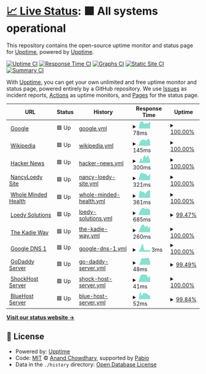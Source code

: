# [📈 Live Status](https://demo.upptime.js.org): <!--live status--> **🟩 All systems operational**

This repository contains the open-source uptime monitor and status page for [Upptime](https://upptime.js.org), powered by [Upptime](https://github.com/upptime/upptime).

[![Uptime CI](https://github.com/realewie/uptime/workflows/Uptime%20CI/badge.svg)](https://github.com/realewie/uptime/actions?query=workflow%3A%22Uptime+CI%22)
[![Response Time CI](https://github.com/realewie/uptime/workflows/Response%20Time%20CI/badge.svg)](https://github.com/realewie/uptime/actions?query=workflow%3A%22Response+Time+CI%22)
[![Graphs CI](https://github.com/realewie/uptime/workflows/Graphs%20CI/badge.svg)](https://github.com/realewie/uptime/actions?query=workflow%3A%22Graphs+CI%22)
[![Static Site CI](https://github.com/realewie/uptime/workflows/Static%20Site%20CI/badge.svg)](https://github.com/realewie/uptime/actions?query=workflow%3A%22Static+Site+CI%22)
[![Summary CI](https://github.com/realewie/uptime/workflows/Summary%20CI/badge.svg)](https://github.com/realewie/uptime/actions?query=workflow%3A%22Summary+CI%22)

With [Upptime](https://upptime.js.org), you can get your own unlimited and free uptime monitor and status page, powered entirely by a GitHub repository. We use [Issues](https://github.com/upptime/upptime/issues) as incident reports, [Actions](https://github.com/realewie/uptime/actions) as uptime monitors, and [Pages](https://demo.upptime.js.org) for the status page.

<!--start: status pages-->
<!-- This summary is generated by Upptime (https://github.com/upptime/upptime) -->
<!-- Do not edit this manually, your changes will be overwritten -->
<!-- prettier-ignore -->
| URL | Status | History | Response Time | Uptime |
| --- | ------ | ------- | ------------- | ------ |
| <img alt="" src="https://icons.duckduckgo.com/ip3/www.google.com.ico" height="13"> [Google](https://www.google.com) | 🟩 Up | [google.yml](https://github.com/realewie/uptime/commits/HEAD/history/google.yml) | <details><summary><img alt="Response time graph" src="./graphs/google/response-time-week.png" height="20"> 78ms</summary><br><a href="https://realewie.github.io/uptime/history/google"><img alt="Response time 83" src="https://img.shields.io/endpoint?url=https%3A%2F%2Fraw.githubusercontent.com%2Frealewie%2Fuptime%2FHEAD%2Fapi%2Fgoogle%2Fresponse-time.json"></a><br><a href="https://realewie.github.io/uptime/history/google"><img alt="24-hour response time 94" src="https://img.shields.io/endpoint?url=https%3A%2F%2Fraw.githubusercontent.com%2Frealewie%2Fuptime%2FHEAD%2Fapi%2Fgoogle%2Fresponse-time-day.json"></a><br><a href="https://realewie.github.io/uptime/history/google"><img alt="7-day response time 78" src="https://img.shields.io/endpoint?url=https%3A%2F%2Fraw.githubusercontent.com%2Frealewie%2Fuptime%2FHEAD%2Fapi%2Fgoogle%2Fresponse-time-week.json"></a><br><a href="https://realewie.github.io/uptime/history/google"><img alt="30-day response time 88" src="https://img.shields.io/endpoint?url=https%3A%2F%2Fraw.githubusercontent.com%2Frealewie%2Fuptime%2FHEAD%2Fapi%2Fgoogle%2Fresponse-time-month.json"></a><br><a href="https://realewie.github.io/uptime/history/google"><img alt="1-year response time 83" src="https://img.shields.io/endpoint?url=https%3A%2F%2Fraw.githubusercontent.com%2Frealewie%2Fuptime%2FHEAD%2Fapi%2Fgoogle%2Fresponse-time-year.json"></a></details> | <details><summary><a href="https://realewie.github.io/uptime/history/google">100.00%</a></summary><a href="https://realewie.github.io/uptime/history/google"><img alt="All-time uptime 100.00%" src="https://img.shields.io/endpoint?url=https%3A%2F%2Fraw.githubusercontent.com%2Frealewie%2Fuptime%2FHEAD%2Fapi%2Fgoogle%2Fuptime.json"></a><br><a href="https://realewie.github.io/uptime/history/google"><img alt="24-hour uptime 100.00%" src="https://img.shields.io/endpoint?url=https%3A%2F%2Fraw.githubusercontent.com%2Frealewie%2Fuptime%2FHEAD%2Fapi%2Fgoogle%2Fuptime-day.json"></a><br><a href="https://realewie.github.io/uptime/history/google"><img alt="7-day uptime 100.00%" src="https://img.shields.io/endpoint?url=https%3A%2F%2Fraw.githubusercontent.com%2Frealewie%2Fuptime%2FHEAD%2Fapi%2Fgoogle%2Fuptime-week.json"></a><br><a href="https://realewie.github.io/uptime/history/google"><img alt="30-day uptime 100.00%" src="https://img.shields.io/endpoint?url=https%3A%2F%2Fraw.githubusercontent.com%2Frealewie%2Fuptime%2FHEAD%2Fapi%2Fgoogle%2Fuptime-month.json"></a><br><a href="https://realewie.github.io/uptime/history/google"><img alt="1-year uptime 100.00%" src="https://img.shields.io/endpoint?url=https%3A%2F%2Fraw.githubusercontent.com%2Frealewie%2Fuptime%2FHEAD%2Fapi%2Fgoogle%2Fuptime-year.json"></a></details>
| <img alt="" src="https://icons.duckduckgo.com/ip3/en.wikipedia.org.ico" height="13"> [Wikipedia](https://en.wikipedia.org) | 🟩 Up | [wikipedia.yml](https://github.com/realewie/uptime/commits/HEAD/history/wikipedia.yml) | <details><summary><img alt="Response time graph" src="./graphs/wikipedia/response-time-week.png" height="20"> 145ms</summary><br><a href="https://realewie.github.io/uptime/history/wikipedia"><img alt="Response time 210" src="https://img.shields.io/endpoint?url=https%3A%2F%2Fraw.githubusercontent.com%2Frealewie%2Fuptime%2FHEAD%2Fapi%2Fwikipedia%2Fresponse-time.json"></a><br><a href="https://realewie.github.io/uptime/history/wikipedia"><img alt="24-hour response time 121" src="https://img.shields.io/endpoint?url=https%3A%2F%2Fraw.githubusercontent.com%2Frealewie%2Fuptime%2FHEAD%2Fapi%2Fwikipedia%2Fresponse-time-day.json"></a><br><a href="https://realewie.github.io/uptime/history/wikipedia"><img alt="7-day response time 145" src="https://img.shields.io/endpoint?url=https%3A%2F%2Fraw.githubusercontent.com%2Frealewie%2Fuptime%2FHEAD%2Fapi%2Fwikipedia%2Fresponse-time-week.json"></a><br><a href="https://realewie.github.io/uptime/history/wikipedia"><img alt="30-day response time 219" src="https://img.shields.io/endpoint?url=https%3A%2F%2Fraw.githubusercontent.com%2Frealewie%2Fuptime%2FHEAD%2Fapi%2Fwikipedia%2Fresponse-time-month.json"></a><br><a href="https://realewie.github.io/uptime/history/wikipedia"><img alt="1-year response time 210" src="https://img.shields.io/endpoint?url=https%3A%2F%2Fraw.githubusercontent.com%2Frealewie%2Fuptime%2FHEAD%2Fapi%2Fwikipedia%2Fresponse-time-year.json"></a></details> | <details><summary><a href="https://realewie.github.io/uptime/history/wikipedia">100.00%</a></summary><a href="https://realewie.github.io/uptime/history/wikipedia"><img alt="All-time uptime 100.00%" src="https://img.shields.io/endpoint?url=https%3A%2F%2Fraw.githubusercontent.com%2Frealewie%2Fuptime%2FHEAD%2Fapi%2Fwikipedia%2Fuptime.json"></a><br><a href="https://realewie.github.io/uptime/history/wikipedia"><img alt="24-hour uptime 100.00%" src="https://img.shields.io/endpoint?url=https%3A%2F%2Fraw.githubusercontent.com%2Frealewie%2Fuptime%2FHEAD%2Fapi%2Fwikipedia%2Fuptime-day.json"></a><br><a href="https://realewie.github.io/uptime/history/wikipedia"><img alt="7-day uptime 100.00%" src="https://img.shields.io/endpoint?url=https%3A%2F%2Fraw.githubusercontent.com%2Frealewie%2Fuptime%2FHEAD%2Fapi%2Fwikipedia%2Fuptime-week.json"></a><br><a href="https://realewie.github.io/uptime/history/wikipedia"><img alt="30-day uptime 100.00%" src="https://img.shields.io/endpoint?url=https%3A%2F%2Fraw.githubusercontent.com%2Frealewie%2Fuptime%2FHEAD%2Fapi%2Fwikipedia%2Fuptime-month.json"></a><br><a href="https://realewie.github.io/uptime/history/wikipedia"><img alt="1-year uptime 100.00%" src="https://img.shields.io/endpoint?url=https%3A%2F%2Fraw.githubusercontent.com%2Frealewie%2Fuptime%2FHEAD%2Fapi%2Fwikipedia%2Fuptime-year.json"></a></details>
| <img alt="" src="https://icons.duckduckgo.com/ip3/news.ycombinator.com.ico" height="13"> [Hacker News](https://news.ycombinator.com) | 🟩 Up | [hacker-news.yml](https://github.com/realewie/uptime/commits/HEAD/history/hacker-news.yml) | <details><summary><img alt="Response time graph" src="./graphs/hacker-news/response-time-week.png" height="20"> 300ms</summary><br><a href="https://realewie.github.io/uptime/history/hacker-news"><img alt="Response time 288" src="https://img.shields.io/endpoint?url=https%3A%2F%2Fraw.githubusercontent.com%2Frealewie%2Fuptime%2FHEAD%2Fapi%2Fhacker-news%2Fresponse-time.json"></a><br><a href="https://realewie.github.io/uptime/history/hacker-news"><img alt="24-hour response time 83" src="https://img.shields.io/endpoint?url=https%3A%2F%2Fraw.githubusercontent.com%2Frealewie%2Fuptime%2FHEAD%2Fapi%2Fhacker-news%2Fresponse-time-day.json"></a><br><a href="https://realewie.github.io/uptime/history/hacker-news"><img alt="7-day response time 300" src="https://img.shields.io/endpoint?url=https%3A%2F%2Fraw.githubusercontent.com%2Frealewie%2Fuptime%2FHEAD%2Fapi%2Fhacker-news%2Fresponse-time-week.json"></a><br><a href="https://realewie.github.io/uptime/history/hacker-news"><img alt="30-day response time 311" src="https://img.shields.io/endpoint?url=https%3A%2F%2Fraw.githubusercontent.com%2Frealewie%2Fuptime%2FHEAD%2Fapi%2Fhacker-news%2Fresponse-time-month.json"></a><br><a href="https://realewie.github.io/uptime/history/hacker-news"><img alt="1-year response time 288" src="https://img.shields.io/endpoint?url=https%3A%2F%2Fraw.githubusercontent.com%2Frealewie%2Fuptime%2FHEAD%2Fapi%2Fhacker-news%2Fresponse-time-year.json"></a></details> | <details><summary><a href="https://realewie.github.io/uptime/history/hacker-news">100.00%</a></summary><a href="https://realewie.github.io/uptime/history/hacker-news"><img alt="All-time uptime 99.99%" src="https://img.shields.io/endpoint?url=https%3A%2F%2Fraw.githubusercontent.com%2Frealewie%2Fuptime%2FHEAD%2Fapi%2Fhacker-news%2Fuptime.json"></a><br><a href="https://realewie.github.io/uptime/history/hacker-news"><img alt="24-hour uptime 100.00%" src="https://img.shields.io/endpoint?url=https%3A%2F%2Fraw.githubusercontent.com%2Frealewie%2Fuptime%2FHEAD%2Fapi%2Fhacker-news%2Fuptime-day.json"></a><br><a href="https://realewie.github.io/uptime/history/hacker-news"><img alt="7-day uptime 100.00%" src="https://img.shields.io/endpoint?url=https%3A%2F%2Fraw.githubusercontent.com%2Frealewie%2Fuptime%2FHEAD%2Fapi%2Fhacker-news%2Fuptime-week.json"></a><br><a href="https://realewie.github.io/uptime/history/hacker-news"><img alt="30-day uptime 100.00%" src="https://img.shields.io/endpoint?url=https%3A%2F%2Fraw.githubusercontent.com%2Frealewie%2Fuptime%2FHEAD%2Fapi%2Fhacker-news%2Fuptime-month.json"></a><br><a href="https://realewie.github.io/uptime/history/hacker-news"><img alt="1-year uptime 99.97%" src="https://img.shields.io/endpoint?url=https%3A%2F%2Fraw.githubusercontent.com%2Frealewie%2Fuptime%2FHEAD%2Fapi%2Fhacker-news%2Fuptime-year.json"></a></details>
| <img alt="" src="https://icons.duckduckgo.com/ip3/nancyloedy.com.ico" height="13"> [NancyLoedy Site](https://nancyloedy.com) | 🟩 Up | [nancy-loedy-site.yml](https://github.com/realewie/uptime/commits/HEAD/history/nancy-loedy-site.yml) | <details><summary><img alt="Response time graph" src="./graphs/nancy-loedy-site/response-time-week.png" height="20"> 321ms</summary><br><a href="https://realewie.github.io/uptime/history/nancy-loedy-site"><img alt="Response time 404" src="https://img.shields.io/endpoint?url=https%3A%2F%2Fraw.githubusercontent.com%2Frealewie%2Fuptime%2FHEAD%2Fapi%2Fnancy-loedy-site%2Fresponse-time.json"></a><br><a href="https://realewie.github.io/uptime/history/nancy-loedy-site"><img alt="24-hour response time 360" src="https://img.shields.io/endpoint?url=https%3A%2F%2Fraw.githubusercontent.com%2Frealewie%2Fuptime%2FHEAD%2Fapi%2Fnancy-loedy-site%2Fresponse-time-day.json"></a><br><a href="https://realewie.github.io/uptime/history/nancy-loedy-site"><img alt="7-day response time 321" src="https://img.shields.io/endpoint?url=https%3A%2F%2Fraw.githubusercontent.com%2Frealewie%2Fuptime%2FHEAD%2Fapi%2Fnancy-loedy-site%2Fresponse-time-week.json"></a><br><a href="https://realewie.github.io/uptime/history/nancy-loedy-site"><img alt="30-day response time 361" src="https://img.shields.io/endpoint?url=https%3A%2F%2Fraw.githubusercontent.com%2Frealewie%2Fuptime%2FHEAD%2Fapi%2Fnancy-loedy-site%2Fresponse-time-month.json"></a><br><a href="https://realewie.github.io/uptime/history/nancy-loedy-site"><img alt="1-year response time 404" src="https://img.shields.io/endpoint?url=https%3A%2F%2Fraw.githubusercontent.com%2Frealewie%2Fuptime%2FHEAD%2Fapi%2Fnancy-loedy-site%2Fresponse-time-year.json"></a></details> | <details><summary><a href="https://realewie.github.io/uptime/history/nancy-loedy-site">100.00%</a></summary><a href="https://realewie.github.io/uptime/history/nancy-loedy-site"><img alt="All-time uptime 100.00%" src="https://img.shields.io/endpoint?url=https%3A%2F%2Fraw.githubusercontent.com%2Frealewie%2Fuptime%2FHEAD%2Fapi%2Fnancy-loedy-site%2Fuptime.json"></a><br><a href="https://realewie.github.io/uptime/history/nancy-loedy-site"><img alt="24-hour uptime 100.00%" src="https://img.shields.io/endpoint?url=https%3A%2F%2Fraw.githubusercontent.com%2Frealewie%2Fuptime%2FHEAD%2Fapi%2Fnancy-loedy-site%2Fuptime-day.json"></a><br><a href="https://realewie.github.io/uptime/history/nancy-loedy-site"><img alt="7-day uptime 100.00%" src="https://img.shields.io/endpoint?url=https%3A%2F%2Fraw.githubusercontent.com%2Frealewie%2Fuptime%2FHEAD%2Fapi%2Fnancy-loedy-site%2Fuptime-week.json"></a><br><a href="https://realewie.github.io/uptime/history/nancy-loedy-site"><img alt="30-day uptime 100.00%" src="https://img.shields.io/endpoint?url=https%3A%2F%2Fraw.githubusercontent.com%2Frealewie%2Fuptime%2FHEAD%2Fapi%2Fnancy-loedy-site%2Fuptime-month.json"></a><br><a href="https://realewie.github.io/uptime/history/nancy-loedy-site"><img alt="1-year uptime 100.00%" src="https://img.shields.io/endpoint?url=https%3A%2F%2Fraw.githubusercontent.com%2Frealewie%2Fuptime%2FHEAD%2Fapi%2Fnancy-loedy-site%2Fuptime-year.json"></a></details>
| <img alt="" src="https://icons.duckduckgo.com/ip3/wholemindedhealth.com.ico" height="13"> [Whole Minded Health](https://wholemindedhealth.com) | 🟩 Up | [whole-minded-health.yml](https://github.com/realewie/uptime/commits/HEAD/history/whole-minded-health.yml) | <details><summary><img alt="Response time graph" src="./graphs/whole-minded-health/response-time-week.png" height="20"> 361ms</summary><br><a href="https://realewie.github.io/uptime/history/whole-minded-health"><img alt="Response time 1796" src="https://img.shields.io/endpoint?url=https%3A%2F%2Fraw.githubusercontent.com%2Frealewie%2Fuptime%2FHEAD%2Fapi%2Fwhole-minded-health%2Fresponse-time.json"></a><br><a href="https://realewie.github.io/uptime/history/whole-minded-health"><img alt="24-hour response time 417" src="https://img.shields.io/endpoint?url=https%3A%2F%2Fraw.githubusercontent.com%2Frealewie%2Fuptime%2FHEAD%2Fapi%2Fwhole-minded-health%2Fresponse-time-day.json"></a><br><a href="https://realewie.github.io/uptime/history/whole-minded-health"><img alt="7-day response time 361" src="https://img.shields.io/endpoint?url=https%3A%2F%2Fraw.githubusercontent.com%2Frealewie%2Fuptime%2FHEAD%2Fapi%2Fwhole-minded-health%2Fresponse-time-week.json"></a><br><a href="https://realewie.github.io/uptime/history/whole-minded-health"><img alt="30-day response time 3237" src="https://img.shields.io/endpoint?url=https%3A%2F%2Fraw.githubusercontent.com%2Frealewie%2Fuptime%2FHEAD%2Fapi%2Fwhole-minded-health%2Fresponse-time-month.json"></a><br><a href="https://realewie.github.io/uptime/history/whole-minded-health"><img alt="1-year response time 1796" src="https://img.shields.io/endpoint?url=https%3A%2F%2Fraw.githubusercontent.com%2Frealewie%2Fuptime%2FHEAD%2Fapi%2Fwhole-minded-health%2Fresponse-time-year.json"></a></details> | <details><summary><a href="https://realewie.github.io/uptime/history/whole-minded-health">100.00%</a></summary><a href="https://realewie.github.io/uptime/history/whole-minded-health"><img alt="All-time uptime 99.78%" src="https://img.shields.io/endpoint?url=https%3A%2F%2Fraw.githubusercontent.com%2Frealewie%2Fuptime%2FHEAD%2Fapi%2Fwhole-minded-health%2Fuptime.json"></a><br><a href="https://realewie.github.io/uptime/history/whole-minded-health"><img alt="24-hour uptime 100.00%" src="https://img.shields.io/endpoint?url=https%3A%2F%2Fraw.githubusercontent.com%2Frealewie%2Fuptime%2FHEAD%2Fapi%2Fwhole-minded-health%2Fuptime-day.json"></a><br><a href="https://realewie.github.io/uptime/history/whole-minded-health"><img alt="7-day uptime 100.00%" src="https://img.shields.io/endpoint?url=https%3A%2F%2Fraw.githubusercontent.com%2Frealewie%2Fuptime%2FHEAD%2Fapi%2Fwhole-minded-health%2Fuptime-week.json"></a><br><a href="https://realewie.github.io/uptime/history/whole-minded-health"><img alt="30-day uptime 99.66%" src="https://img.shields.io/endpoint?url=https%3A%2F%2Fraw.githubusercontent.com%2Frealewie%2Fuptime%2FHEAD%2Fapi%2Fwhole-minded-health%2Fuptime-month.json"></a><br><a href="https://realewie.github.io/uptime/history/whole-minded-health"><img alt="1-year uptime 99.78%" src="https://img.shields.io/endpoint?url=https%3A%2F%2Fraw.githubusercontent.com%2Frealewie%2Fuptime%2FHEAD%2Fapi%2Fwhole-minded-health%2Fuptime-year.json"></a></details>
| <img alt="" src="https://icons.duckduckgo.com/ip3/loedysolutions.com.ico" height="13"> [Loedy Solutions](https://loedysolutions.com) | 🟩 Up | [loedy-solutions.yml](https://github.com/realewie/uptime/commits/HEAD/history/loedy-solutions.yml) | <details><summary><img alt="Response time graph" src="./graphs/loedy-solutions/response-time-week.png" height="20"> 685ms</summary><br><a href="https://realewie.github.io/uptime/history/loedy-solutions"><img alt="Response time 434" src="https://img.shields.io/endpoint?url=https%3A%2F%2Fraw.githubusercontent.com%2Frealewie%2Fuptime%2FHEAD%2Fapi%2Floedy-solutions%2Fresponse-time.json"></a><br><a href="https://realewie.github.io/uptime/history/loedy-solutions"><img alt="24-hour response time 542" src="https://img.shields.io/endpoint?url=https%3A%2F%2Fraw.githubusercontent.com%2Frealewie%2Fuptime%2FHEAD%2Fapi%2Floedy-solutions%2Fresponse-time-day.json"></a><br><a href="https://realewie.github.io/uptime/history/loedy-solutions"><img alt="7-day response time 685" src="https://img.shields.io/endpoint?url=https%3A%2F%2Fraw.githubusercontent.com%2Frealewie%2Fuptime%2FHEAD%2Fapi%2Floedy-solutions%2Fresponse-time-week.json"></a><br><a href="https://realewie.github.io/uptime/history/loedy-solutions"><img alt="30-day response time 641" src="https://img.shields.io/endpoint?url=https%3A%2F%2Fraw.githubusercontent.com%2Frealewie%2Fuptime%2FHEAD%2Fapi%2Floedy-solutions%2Fresponse-time-month.json"></a><br><a href="https://realewie.github.io/uptime/history/loedy-solutions"><img alt="1-year response time 434" src="https://img.shields.io/endpoint?url=https%3A%2F%2Fraw.githubusercontent.com%2Frealewie%2Fuptime%2FHEAD%2Fapi%2Floedy-solutions%2Fresponse-time-year.json"></a></details> | <details><summary><a href="https://realewie.github.io/uptime/history/loedy-solutions">99.47%</a></summary><a href="https://realewie.github.io/uptime/history/loedy-solutions"><img alt="All-time uptime 97.48%" src="https://img.shields.io/endpoint?url=https%3A%2F%2Fraw.githubusercontent.com%2Frealewie%2Fuptime%2FHEAD%2Fapi%2Floedy-solutions%2Fuptime.json"></a><br><a href="https://realewie.github.io/uptime/history/loedy-solutions"><img alt="24-hour uptime 100.00%" src="https://img.shields.io/endpoint?url=https%3A%2F%2Fraw.githubusercontent.com%2Frealewie%2Fuptime%2FHEAD%2Fapi%2Floedy-solutions%2Fuptime-day.json"></a><br><a href="https://realewie.github.io/uptime/history/loedy-solutions"><img alt="7-day uptime 99.47%" src="https://img.shields.io/endpoint?url=https%3A%2F%2Fraw.githubusercontent.com%2Frealewie%2Fuptime%2FHEAD%2Fapi%2Floedy-solutions%2Fuptime-week.json"></a><br><a href="https://realewie.github.io/uptime/history/loedy-solutions"><img alt="30-day uptime 99.88%" src="https://img.shields.io/endpoint?url=https%3A%2F%2Fraw.githubusercontent.com%2Frealewie%2Fuptime%2FHEAD%2Fapi%2Floedy-solutions%2Fuptime-month.json"></a><br><a href="https://realewie.github.io/uptime/history/loedy-solutions"><img alt="1-year uptime 97.48%" src="https://img.shields.io/endpoint?url=https%3A%2F%2Fraw.githubusercontent.com%2Frealewie%2Fuptime%2FHEAD%2Fapi%2Floedy-solutions%2Fuptime-year.json"></a></details>
| <img alt="" src="https://icons.duckduckgo.com/ip3/thekadieway.com.ico" height="13"> [The Kadie Way](https://thekadieway.com) | 🟩 Up | [the-kadie-way.yml](https://github.com/realewie/uptime/commits/HEAD/history/the-kadie-way.yml) | <details><summary><img alt="Response time graph" src="./graphs/the-kadie-way/response-time-week.png" height="20"> 260ms</summary><br><a href="https://realewie.github.io/uptime/history/the-kadie-way"><img alt="Response time 280" src="https://img.shields.io/endpoint?url=https%3A%2F%2Fraw.githubusercontent.com%2Frealewie%2Fuptime%2FHEAD%2Fapi%2Fthe-kadie-way%2Fresponse-time.json"></a><br><a href="https://realewie.github.io/uptime/history/the-kadie-way"><img alt="24-hour response time 267" src="https://img.shields.io/endpoint?url=https%3A%2F%2Fraw.githubusercontent.com%2Frealewie%2Fuptime%2FHEAD%2Fapi%2Fthe-kadie-way%2Fresponse-time-day.json"></a><br><a href="https://realewie.github.io/uptime/history/the-kadie-way"><img alt="7-day response time 260" src="https://img.shields.io/endpoint?url=https%3A%2F%2Fraw.githubusercontent.com%2Frealewie%2Fuptime%2FHEAD%2Fapi%2Fthe-kadie-way%2Fresponse-time-week.json"></a><br><a href="https://realewie.github.io/uptime/history/the-kadie-way"><img alt="30-day response time 241" src="https://img.shields.io/endpoint?url=https%3A%2F%2Fraw.githubusercontent.com%2Frealewie%2Fuptime%2FHEAD%2Fapi%2Fthe-kadie-way%2Fresponse-time-month.json"></a><br><a href="https://realewie.github.io/uptime/history/the-kadie-way"><img alt="1-year response time 280" src="https://img.shields.io/endpoint?url=https%3A%2F%2Fraw.githubusercontent.com%2Frealewie%2Fuptime%2FHEAD%2Fapi%2Fthe-kadie-way%2Fresponse-time-year.json"></a></details> | <details><summary><a href="https://realewie.github.io/uptime/history/the-kadie-way">100.00%</a></summary><a href="https://realewie.github.io/uptime/history/the-kadie-way"><img alt="All-time uptime 99.96%" src="https://img.shields.io/endpoint?url=https%3A%2F%2Fraw.githubusercontent.com%2Frealewie%2Fuptime%2FHEAD%2Fapi%2Fthe-kadie-way%2Fuptime.json"></a><br><a href="https://realewie.github.io/uptime/history/the-kadie-way"><img alt="24-hour uptime 100.00%" src="https://img.shields.io/endpoint?url=https%3A%2F%2Fraw.githubusercontent.com%2Frealewie%2Fuptime%2FHEAD%2Fapi%2Fthe-kadie-way%2Fuptime-day.json"></a><br><a href="https://realewie.github.io/uptime/history/the-kadie-way"><img alt="7-day uptime 100.00%" src="https://img.shields.io/endpoint?url=https%3A%2F%2Fraw.githubusercontent.com%2Frealewie%2Fuptime%2FHEAD%2Fapi%2Fthe-kadie-way%2Fuptime-week.json"></a><br><a href="https://realewie.github.io/uptime/history/the-kadie-way"><img alt="30-day uptime 100.00%" src="https://img.shields.io/endpoint?url=https%3A%2F%2Fraw.githubusercontent.com%2Frealewie%2Fuptime%2FHEAD%2Fapi%2Fthe-kadie-way%2Fuptime-month.json"></a><br><a href="https://realewie.github.io/uptime/history/the-kadie-way"><img alt="1-year uptime 99.96%" src="https://img.shields.io/endpoint?url=https%3A%2F%2Fraw.githubusercontent.com%2Frealewie%2Fuptime%2FHEAD%2Fapi%2Fthe-kadie-way%2Fuptime-year.json"></a></details>
| <img alt="" src="https://icons.duckduckgo.com/ip3/null.ico" height="13"> [Google DNS 1](8.8.4.4) | 🟩 Up | [google-dns-1.yml](https://github.com/realewie/uptime/commits/HEAD/history/google-dns-1.yml) | <details><summary><img alt="Response time graph" src="./graphs/google-dns-1/response-time-week.png" height="20"> 3ms</summary><br><a href="https://realewie.github.io/uptime/history/google-dns-1"><img alt="Response time 4" src="https://img.shields.io/endpoint?url=https%3A%2F%2Fraw.githubusercontent.com%2Frealewie%2Fuptime%2FHEAD%2Fapi%2Fgoogle-dns-1%2Fresponse-time.json"></a><br><a href="https://realewie.github.io/uptime/history/google-dns-1"><img alt="24-hour response time 2" src="https://img.shields.io/endpoint?url=https%3A%2F%2Fraw.githubusercontent.com%2Frealewie%2Fuptime%2FHEAD%2Fapi%2Fgoogle-dns-1%2Fresponse-time-day.json"></a><br><a href="https://realewie.github.io/uptime/history/google-dns-1"><img alt="7-day response time 3" src="https://img.shields.io/endpoint?url=https%3A%2F%2Fraw.githubusercontent.com%2Frealewie%2Fuptime%2FHEAD%2Fapi%2Fgoogle-dns-1%2Fresponse-time-week.json"></a><br><a href="https://realewie.github.io/uptime/history/google-dns-1"><img alt="30-day response time 4" src="https://img.shields.io/endpoint?url=https%3A%2F%2Fraw.githubusercontent.com%2Frealewie%2Fuptime%2FHEAD%2Fapi%2Fgoogle-dns-1%2Fresponse-time-month.json"></a><br><a href="https://realewie.github.io/uptime/history/google-dns-1"><img alt="1-year response time 4" src="https://img.shields.io/endpoint?url=https%3A%2F%2Fraw.githubusercontent.com%2Frealewie%2Fuptime%2FHEAD%2Fapi%2Fgoogle-dns-1%2Fresponse-time-year.json"></a></details> | <details><summary><a href="https://realewie.github.io/uptime/history/google-dns-1">100.00%</a></summary><a href="https://realewie.github.io/uptime/history/google-dns-1"><img alt="All-time uptime 100.00%" src="https://img.shields.io/endpoint?url=https%3A%2F%2Fraw.githubusercontent.com%2Frealewie%2Fuptime%2FHEAD%2Fapi%2Fgoogle-dns-1%2Fuptime.json"></a><br><a href="https://realewie.github.io/uptime/history/google-dns-1"><img alt="24-hour uptime 100.00%" src="https://img.shields.io/endpoint?url=https%3A%2F%2Fraw.githubusercontent.com%2Frealewie%2Fuptime%2FHEAD%2Fapi%2Fgoogle-dns-1%2Fuptime-day.json"></a><br><a href="https://realewie.github.io/uptime/history/google-dns-1"><img alt="7-day uptime 100.00%" src="https://img.shields.io/endpoint?url=https%3A%2F%2Fraw.githubusercontent.com%2Frealewie%2Fuptime%2FHEAD%2Fapi%2Fgoogle-dns-1%2Fuptime-week.json"></a><br><a href="https://realewie.github.io/uptime/history/google-dns-1"><img alt="30-day uptime 100.00%" src="https://img.shields.io/endpoint?url=https%3A%2F%2Fraw.githubusercontent.com%2Frealewie%2Fuptime%2FHEAD%2Fapi%2Fgoogle-dns-1%2Fuptime-month.json"></a><br><a href="https://realewie.github.io/uptime/history/google-dns-1"><img alt="1-year uptime 100.00%" src="https://img.shields.io/endpoint?url=https%3A%2F%2Fraw.githubusercontent.com%2Frealewie%2Fuptime%2FHEAD%2Fapi%2Fgoogle-dns-1%2Fuptime-year.json"></a></details>
| <img alt="" src="https://icons.duckduckgo.com/ip3/null.ico" height="13"> [GoDaddy Server](50.62.146.67) | 🟩 Up | [go-daddy-server.yml](https://github.com/realewie/uptime/commits/HEAD/history/go-daddy-server.yml) | <details><summary><img alt="Response time graph" src="./graphs/go-daddy-server/response-time-week.png" height="20"> 48ms</summary><br><a href="https://realewie.github.io/uptime/history/go-daddy-server"><img alt="Response time 53" src="https://img.shields.io/endpoint?url=https%3A%2F%2Fraw.githubusercontent.com%2Frealewie%2Fuptime%2FHEAD%2Fapi%2Fgo-daddy-server%2Fresponse-time.json"></a><br><a href="https://realewie.github.io/uptime/history/go-daddy-server"><img alt="24-hour response time 17" src="https://img.shields.io/endpoint?url=https%3A%2F%2Fraw.githubusercontent.com%2Frealewie%2Fuptime%2FHEAD%2Fapi%2Fgo-daddy-server%2Fresponse-time-day.json"></a><br><a href="https://realewie.github.io/uptime/history/go-daddy-server"><img alt="7-day response time 48" src="https://img.shields.io/endpoint?url=https%3A%2F%2Fraw.githubusercontent.com%2Frealewie%2Fuptime%2FHEAD%2Fapi%2Fgo-daddy-server%2Fresponse-time-week.json"></a><br><a href="https://realewie.github.io/uptime/history/go-daddy-server"><img alt="30-day response time 57" src="https://img.shields.io/endpoint?url=https%3A%2F%2Fraw.githubusercontent.com%2Frealewie%2Fuptime%2FHEAD%2Fapi%2Fgo-daddy-server%2Fresponse-time-month.json"></a><br><a href="https://realewie.github.io/uptime/history/go-daddy-server"><img alt="1-year response time 53" src="https://img.shields.io/endpoint?url=https%3A%2F%2Fraw.githubusercontent.com%2Frealewie%2Fuptime%2FHEAD%2Fapi%2Fgo-daddy-server%2Fresponse-time-year.json"></a></details> | <details><summary><a href="https://realewie.github.io/uptime/history/go-daddy-server">99.49%</a></summary><a href="https://realewie.github.io/uptime/history/go-daddy-server"><img alt="All-time uptime 99.95%" src="https://img.shields.io/endpoint?url=https%3A%2F%2Fraw.githubusercontent.com%2Frealewie%2Fuptime%2FHEAD%2Fapi%2Fgo-daddy-server%2Fuptime.json"></a><br><a href="https://realewie.github.io/uptime/history/go-daddy-server"><img alt="24-hour uptime 100.00%" src="https://img.shields.io/endpoint?url=https%3A%2F%2Fraw.githubusercontent.com%2Frealewie%2Fuptime%2FHEAD%2Fapi%2Fgo-daddy-server%2Fuptime-day.json"></a><br><a href="https://realewie.github.io/uptime/history/go-daddy-server"><img alt="7-day uptime 99.49%" src="https://img.shields.io/endpoint?url=https%3A%2F%2Fraw.githubusercontent.com%2Frealewie%2Fuptime%2FHEAD%2Fapi%2Fgo-daddy-server%2Fuptime-week.json"></a><br><a href="https://realewie.github.io/uptime/history/go-daddy-server"><img alt="30-day uptime 99.88%" src="https://img.shields.io/endpoint?url=https%3A%2F%2Fraw.githubusercontent.com%2Frealewie%2Fuptime%2FHEAD%2Fapi%2Fgo-daddy-server%2Fuptime-month.json"></a><br><a href="https://realewie.github.io/uptime/history/go-daddy-server"><img alt="1-year uptime 99.95%" src="https://img.shields.io/endpoint?url=https%3A%2F%2Fraw.githubusercontent.com%2Frealewie%2Fuptime%2FHEAD%2Fapi%2Fgo-daddy-server%2Fuptime-year.json"></a></details>
| <img alt="" src="https://icons.duckduckgo.com/ip3/null.ico" height="13"> [ShockHost Server](216.120.200.106) | 🟩 Up | [shock-host-server.yml](https://github.com/realewie/uptime/commits/HEAD/history/shock-host-server.yml) | <details><summary><img alt="Response time graph" src="./graphs/shock-host-server/response-time-week.png" height="20"> 41ms</summary><br><a href="https://realewie.github.io/uptime/history/shock-host-server"><img alt="Response time 43" src="https://img.shields.io/endpoint?url=https%3A%2F%2Fraw.githubusercontent.com%2Frealewie%2Fuptime%2FHEAD%2Fapi%2Fshock-host-server%2Fresponse-time.json"></a><br><a href="https://realewie.github.io/uptime/history/shock-host-server"><img alt="24-hour response time 39" src="https://img.shields.io/endpoint?url=https%3A%2F%2Fraw.githubusercontent.com%2Frealewie%2Fuptime%2FHEAD%2Fapi%2Fshock-host-server%2Fresponse-time-day.json"></a><br><a href="https://realewie.github.io/uptime/history/shock-host-server"><img alt="7-day response time 41" src="https://img.shields.io/endpoint?url=https%3A%2F%2Fraw.githubusercontent.com%2Frealewie%2Fuptime%2FHEAD%2Fapi%2Fshock-host-server%2Fresponse-time-week.json"></a><br><a href="https://realewie.github.io/uptime/history/shock-host-server"><img alt="30-day response time 49" src="https://img.shields.io/endpoint?url=https%3A%2F%2Fraw.githubusercontent.com%2Frealewie%2Fuptime%2FHEAD%2Fapi%2Fshock-host-server%2Fresponse-time-month.json"></a><br><a href="https://realewie.github.io/uptime/history/shock-host-server"><img alt="1-year response time 43" src="https://img.shields.io/endpoint?url=https%3A%2F%2Fraw.githubusercontent.com%2Frealewie%2Fuptime%2FHEAD%2Fapi%2Fshock-host-server%2Fresponse-time-year.json"></a></details> | <details><summary><a href="https://realewie.github.io/uptime/history/shock-host-server">100.00%</a></summary><a href="https://realewie.github.io/uptime/history/shock-host-server"><img alt="All-time uptime 99.99%" src="https://img.shields.io/endpoint?url=https%3A%2F%2Fraw.githubusercontent.com%2Frealewie%2Fuptime%2FHEAD%2Fapi%2Fshock-host-server%2Fuptime.json"></a><br><a href="https://realewie.github.io/uptime/history/shock-host-server"><img alt="24-hour uptime 100.00%" src="https://img.shields.io/endpoint?url=https%3A%2F%2Fraw.githubusercontent.com%2Frealewie%2Fuptime%2FHEAD%2Fapi%2Fshock-host-server%2Fuptime-day.json"></a><br><a href="https://realewie.github.io/uptime/history/shock-host-server"><img alt="7-day uptime 100.00%" src="https://img.shields.io/endpoint?url=https%3A%2F%2Fraw.githubusercontent.com%2Frealewie%2Fuptime%2FHEAD%2Fapi%2Fshock-host-server%2Fuptime-week.json"></a><br><a href="https://realewie.github.io/uptime/history/shock-host-server"><img alt="30-day uptime 100.00%" src="https://img.shields.io/endpoint?url=https%3A%2F%2Fraw.githubusercontent.com%2Frealewie%2Fuptime%2FHEAD%2Fapi%2Fshock-host-server%2Fuptime-month.json"></a><br><a href="https://realewie.github.io/uptime/history/shock-host-server"><img alt="1-year uptime 99.99%" src="https://img.shields.io/endpoint?url=https%3A%2F%2Fraw.githubusercontent.com%2Frealewie%2Fuptime%2FHEAD%2Fapi%2Fshock-host-server%2Fuptime-year.json"></a></details>
| <img alt="" src="https://icons.duckduckgo.com/ip3/null.ico" height="13"> [BlueHost Server](162.241.30.65) | 🟩 Up | [blue-host-server.yml](https://github.com/realewie/uptime/commits/HEAD/history/blue-host-server.yml) | <details><summary><img alt="Response time graph" src="./graphs/blue-host-server/response-time-week.png" height="20"> 52ms</summary><br><a href="https://realewie.github.io/uptime/history/blue-host-server"><img alt="Response time 51" src="https://img.shields.io/endpoint?url=https%3A%2F%2Fraw.githubusercontent.com%2Frealewie%2Fuptime%2FHEAD%2Fapi%2Fblue-host-server%2Fresponse-time.json"></a><br><a href="https://realewie.github.io/uptime/history/blue-host-server"><img alt="24-hour response time 34" src="https://img.shields.io/endpoint?url=https%3A%2F%2Fraw.githubusercontent.com%2Frealewie%2Fuptime%2FHEAD%2Fapi%2Fblue-host-server%2Fresponse-time-day.json"></a><br><a href="https://realewie.github.io/uptime/history/blue-host-server"><img alt="7-day response time 52" src="https://img.shields.io/endpoint?url=https%3A%2F%2Fraw.githubusercontent.com%2Frealewie%2Fuptime%2FHEAD%2Fapi%2Fblue-host-server%2Fresponse-time-week.json"></a><br><a href="https://realewie.github.io/uptime/history/blue-host-server"><img alt="30-day response time 53" src="https://img.shields.io/endpoint?url=https%3A%2F%2Fraw.githubusercontent.com%2Frealewie%2Fuptime%2FHEAD%2Fapi%2Fblue-host-server%2Fresponse-time-month.json"></a><br><a href="https://realewie.github.io/uptime/history/blue-host-server"><img alt="1-year response time 51" src="https://img.shields.io/endpoint?url=https%3A%2F%2Fraw.githubusercontent.com%2Frealewie%2Fuptime%2FHEAD%2Fapi%2Fblue-host-server%2Fresponse-time-year.json"></a></details> | <details><summary><a href="https://realewie.github.io/uptime/history/blue-host-server">99.84%</a></summary><a href="https://realewie.github.io/uptime/history/blue-host-server"><img alt="All-time uptime 99.97%" src="https://img.shields.io/endpoint?url=https%3A%2F%2Fraw.githubusercontent.com%2Frealewie%2Fuptime%2FHEAD%2Fapi%2Fblue-host-server%2Fuptime.json"></a><br><a href="https://realewie.github.io/uptime/history/blue-host-server"><img alt="24-hour uptime 100.00%" src="https://img.shields.io/endpoint?url=https%3A%2F%2Fraw.githubusercontent.com%2Frealewie%2Fuptime%2FHEAD%2Fapi%2Fblue-host-server%2Fuptime-day.json"></a><br><a href="https://realewie.github.io/uptime/history/blue-host-server"><img alt="7-day uptime 99.84%" src="https://img.shields.io/endpoint?url=https%3A%2F%2Fraw.githubusercontent.com%2Frealewie%2Fuptime%2FHEAD%2Fapi%2Fblue-host-server%2Fuptime-week.json"></a><br><a href="https://realewie.github.io/uptime/history/blue-host-server"><img alt="30-day uptime 99.96%" src="https://img.shields.io/endpoint?url=https%3A%2F%2Fraw.githubusercontent.com%2Frealewie%2Fuptime%2FHEAD%2Fapi%2Fblue-host-server%2Fuptime-month.json"></a><br><a href="https://realewie.github.io/uptime/history/blue-host-server"><img alt="1-year uptime 99.97%" src="https://img.shields.io/endpoint?url=https%3A%2F%2Fraw.githubusercontent.com%2Frealewie%2Fuptime%2FHEAD%2Fapi%2Fblue-host-server%2Fuptime-year.json"></a></details>

<!--end: status pages-->

[**Visit our status website →**](https://demo.upptime.js.org)

## 📄 License

- Powered by: [Upptime](https://github.com/upptime/upptime)
- Code: [MIT](./LICENSE) © [Anand Chowdhary](https://anandchowdhary.com), supported by [Pabio](https://pabio.com)
- Data in the `./history` directory: [Open Database License](https://opendatacommons.org/licenses/odbl/1-0/)
